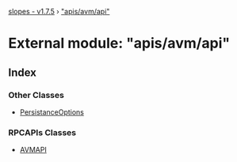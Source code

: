 [slopes - v1.7.5](../README.md) › ["apis/avm/api"](_apis_avm_api_.md)

# External module: "apis/avm/api"

## Index

### Other Classes

* [PersistanceOptions](../classes/_apis_avm_api_.persistanceoptions.md)

### RPCAPIs Classes

* [AVMAPI](../classes/_apis_avm_api_.avmapi.md)
